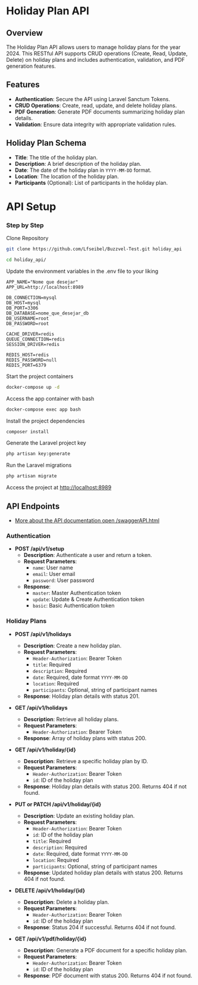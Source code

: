 # Holiday Plan API

## Overview

The Holiday Plan API allows users to manage holiday plans for the year 2024. This RESTful API supports CRUD operations (Create, Read, Update, Delete) on holiday plans and includes authentication, validation, and PDF generation features.

## Features

- **Authentication**: Secure the API using Laravel Sanctum Tokens.
- **CRUD Operations**: Create, read, update, and delete holiday plans.
- **PDF Generation**: Generate PDF documents summarizing holiday plan details.
- **Validation**: Ensure data integrity with appropriate validation rules.

## Holiday Plan Schema

- **Title**: The title of the holiday plan.
- **Description**: A brief description of the holiday plan.
- **Date**: The date of the holiday plan in `YYYY-MM-DD` format.
- **Location**: The location of the holiday plan.
- **Participants** (Optional): List of participants in the holiday plan.

# API Setup

### Step by Step
Clone Repository
```sh
git clone https://github.com/Lfseibel/Buzzvel-Test.git holiday_api
```
```sh
cd holiday_api/
```

Update the environment variables in the .env file to your liking
```dosini
APP_NAME="Nome que desejar"
APP_URL=http://localhost:8989

DB_CONNECTION=mysql
DB_HOST=mysql
DB_PORT=3306
DB_DATABASE=nome_que_desejar_db
DB_USERNAME=root
DB_PASSWORD=root

CACHE_DRIVER=redis
QUEUE_CONNECTION=redis
SESSION_DRIVER=redis

REDIS_HOST=redis
REDIS_PASSWORD=null
REDIS_PORT=6379
```

Start the project containers
```sh
docker-compose up -d
```

Access the app container with bash
```sh
docker-compose exec app bash
```

Install the project dependencies
```sh
composer install
```

Generate the Laravel project key
```sh
php artisan key:generate
```

Run the Laravel migrations
```sh
php artisan migrate
```

Access the project at
[http://localhost:8989](http://localhost:8989)

## API Endpoints

- [More about the API documentation open /swaggerAPI.html](/swaggerApi.html)

### Authentication

- **POST /api/v1/setup**
  - **Description**: Authenticate a user and return a token.
  - **Request Parameters**:
    - `name`: User name
    - `email`: User email
    - `password`: User password
  - **Response**: 
    - `master`: Master Authentication token
    - `update`: Update & Create Authentication token
    - `basic`: Basic Authentication token

### Holiday Plans

- **POST /api/v1/holidays**
  - **Description**: Create a new holiday plan.
  - **Request Parameters**:
    - `Header-Authorization`: Bearer Token
    - `title`: Required
    - `description`: Required
    - `date`: Required, date format `YYYY-MM-DD`
    - `location`: Required
    - `participants`: Optional, string of participant names
  - **Response**: Holiday plan details with status 201.

- **GET /api/v1/holidays**
  - **Description**: Retrieve all holiday plans.
  - **Request Parameters**:
    - `Header-Authorization`: Bearer Token
  - **Response**: Array of holiday plans with status 200.

- **GET /api/v1/holiday/{id}**
  - **Description**: Retrieve a specific holiday plan by ID.
  - **Request Parameters**:
    - `Header-Authorization`: Bearer Token
    - `id`: ID of the holiday plan
  - **Response**: Holiday plan details with status 200. Returns 404 if not found.

- **PUT or PATCH /api/v1/holiday/{id}**
  - **Description**: Update an existing holiday plan.
  - **Request Parameters**:
    - `Header-Authorization`: Bearer Token
    - `id`: ID of the holiday plan
    - `title`: Required
    - `description`: Required
    - `date`: Required, date format `YYYY-MM-DD`
    - `location`: Required
    - `participants`: Optional, string of participant names
  - **Response**: Updated holiday plan details with status 200. Returns 404 if not found.

- **DELETE /api/v1/holiday/{id}**
  - **Description**: Delete a holiday plan.
  - **Request Parameters**:
    - `Header-Authorization`: Bearer Token
    - `id`: ID of the holiday plan
  - **Response**: Status 204 if successful. Returns 404 if not found.

- **GET /api/v1/pdf/holiday/{id}**
  - **Description**: Generate a PDF document for a specific holiday plan.
  - **Request Parameters**:
    - `Header-Authorization`: Bearer Token
    - `id`: ID of the holiday plan
  - **Response**: PDF document with status 200. Returns 404 if not found.
